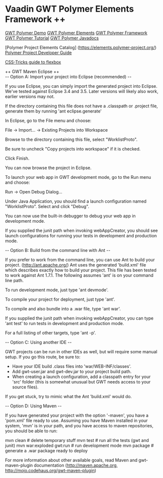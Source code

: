 # Vaadin GWT Polymer Elements Framework ++

 [GWT Polymer Demo](http://vaadin.github.io/gwt-polymer-elements/demo/)
 [GWT Polymer Elements](https://vaadin.com/gwt)
 [GWT Polymer Framework](https://github.com/vaadin/gwt-polymer-elements/)
 [GWT Polymer Tutorial](http://www.gwtproject.org/doc/latest/polymer-tutorial/introduction.html)
 [GWT Polymer Javadocs](http://vaadin.github.io/gwt-polymer-elements/api/)
 
 [Polymer Project Elements Catalog] (https://elements.polymer-project.org/)
 [Polymer Project Developer Guide](https://www.polymer-project.org/1.0/docs/devguide/feature-overview.html)
 
 [CSS-Tricks guide to flexbox](https://css-tricks.com/snippets/css/a-guide-to-flexbox/)
 
 
++ GWT Maven Eclipse ++   
-- Option A: Import your project into Eclipse (recommended) --

If you use Eclipse, you can simply import the generated project into Eclipse.
We've tested against Eclipse 3.4 and 3.5.  Later versions will likely also
work, earlier versions may not.

If the directory containing this file does not have a .classpath or .project
file, generate them by running 'ant eclipse.generate'

In Eclipse, go to the File menu and choose:

  File -> Import... -> Existing Projects into Workspace

  Browse to the directory containing this file,
  select "WorklistProto".
  
  Be sure to uncheck "Copy projects into workspace" if it is checked.
  
  Click Finish.
  
You can now browse the project in Eclipse.

To launch your web app in GWT development mode, go to the Run menu and choose:

  Run -> Open Debug Dialog...

  Under Java Application, you should find a launch configuration
  named "WorklistProto".  Select and click "Debug".

  You can now use the built-in debugger to debug your web app in development mode.

If you supplied the junit path when invoking webAppCreator, you should see
launch configurations for running your tests in development and production
mode.

-- Option B: Build from the command line with Ant --

If you prefer to work from the command line, you can use Ant to build your
project. (http://ant.apache.org/)  Ant uses the generated 'build.xml' file
which describes exactly how to build your project.  This file has been tested
to work against Ant 1.7.1.  The following assumes 'ant' is on your command
line path.

To run development mode, just type 'ant devmode'.

To compile your project for deployment, just type 'ant'.

To compile and also bundle into a .war file, type 'ant war'.

If you supplied the junit path when invoking webAppCreator, you can type 'ant
test' to run tests in development and production mode.
 
For a full listing of other targets, type 'ant -p'.

-- Option C: Using another IDE --

GWT projects can be run in other IDEs as well, but will require some manual
setup.  If you go this route, be sure to:

* Have your IDE build .class files into 'war/WEB-INF/classes'.
* Add gwt-user.jar and gwt-dev.jar to your project build path.
* When creating a launch configuration, add a classpath entry for your 'src'
  folder (this is somewhat unusual but GWT needs access to your source files).

If you get stuck, try to mimic what the Ant 'build.xml' would do.

-- Option D: Using Maven --

If you have generated your project with the option '-maven', you have a 'pom.xml'
file ready to use. Assuming you have Maven installed in your system, 'mvn' is 
in your path, and you have access to maven repositories, you should be able to run:

mvn clean         # delete temporary stuff
mvn test          # run all the tests (gwt and junit)
mvn war:exploded gwt:run       # run development mode
mvn package       # generate a .war package ready to deploy

For more information about other available goals, read Maven and gwt-maven-plugin 
documentation (http://maven.apache.org, http://mojo.codehaus.org/gwt-maven-plugin)  
